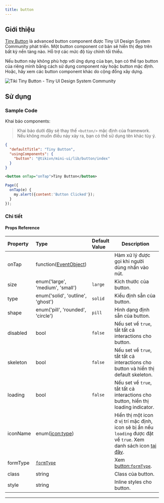 ```yaml
---
title: button
---
```


## Giới thiệu

[Tiny Button](https://www.figma.com/file/C2Nq0TcxMbe0vvuVpLY4Gh/?node-id=549%3A6274) là advanced button component được Tiny UI Design System Community phát triển.
Một button component cơ bản sẽ hiển thị đẹp trên bất kỳ nền tảng nào. Hỗ trợ các mức độ tùy chỉnh tối thiểu.

Nếu button này không phù hợp với ứng dụng của bạn, bạn có thể tạo button của riêng mình bằng cách sử dụng component này hoặc button mặc định. 
Hoặc, hãy xem các button component khác do cộng đồng xây dựng.


<img alt="Tiki Tiny Button - Tiny UI Design System Community" src="https://i.imgur.com/O4p4xQG.png"/>


## Sử dụng

### Sample Code

Khai báo components:
> Khai báo dưới đây sẽ thay thế `<button/>` mặc định của framework. Nếu không muốn điều này xảy ra, bạn có thể sử dụng tên khác tùy ý.

```json
{
  "defaultTitle": "Tiny Button",
  "usingComponents": {
    "button": "@tikivn/mini-ui/lib/button/index"
  }
}
```
 
```xml
<button onTap="onTap">Tiny Button</button>
``` 

```js
Page({
  onTap(e) {
    my.alert({content:'Button Clicked'});
  }
});
```
  
### Chi tiết

#### Props Reference

| Property | Type    | Default Value | Description                                       |
| :------- | :------ | :------------ | ------------------------------------------------- |
| onTap    | function([EventObject](/docs/framework/event/event-object)) | | Hàm xử lý được gọi khi người dùng nhấn vào nút. |
| size     | enum('large', 'medium', 'small')  | `large` | Kích thước của button. |
| type     | enum('solid', 'outline', 'ghost') | `solid` | Kiểu định sẵn của button. | 
| shape    | enum('pill', 'rounded', 'circle') | `pill` | Hình dạng định sẵn của button. | 
| disabled | bool | `false` | Nếu set về `true`, tắt tất cả interactions cho button. | 
| skeleton  | bool | `false` | Nếu set về `true`, tắt tất cả interactions cho button và hiển thị default skeleton. | 
| loading  | bool | `false` | Nếu set về `true`, tắt tất cả interactions cho button, hiển thị loading indicator. | 
| iconName  | enum([icon:type](/docs/component/basic/icon)) | | Hiển thị một icon ở vị trí mặc định, icon sẽ bị ẩn nếu `loading` được đặt về `true`. Xem danh sách icon [tại đây](/docs/component/basic/icon). | 
| formType  | [`formType`](/docs/component/basic/button) | | Xem [button:`formType`](/docs/component/basic/button). | 
| class  | string | | Class của button. | 
| style  | string | | Inline styles cho button. | 

---   
     
  